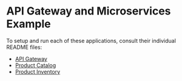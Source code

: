 # API Gateway and Microservices Example
To setup and run each of these applications, consult their individual README files:
* [API Gateway](gateway/README.md)
* [Product Catalog](product-catalog/README.md)
* [Product Inventory](product-inventory/README.md)

